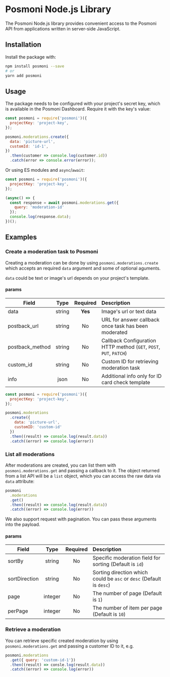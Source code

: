 # Posmoni Node.js Library

The Posmoni Node.js library provides convenient access to the Posmoni API from
applications written in server-side JavaScript.

## Installation

Install the package with:

```sh
npm install posmoni --save
# or
yarn add posmoni
```

## Usage

The package needs to be configured with your project's secret key, which is
available in the Posmoni Dashboard. Require it with the key's
value:

<!-- prettier-ignore -->
```js
const posmoni = require('posmoni')({
  projectKey: 'project-key',
});

posmoni.moderations.create({
  data: 'picture-url',
  customId: 'id-1',
})
  .then(customer => console.log(customer.id))
  .catch(error => console.error(error));
```

Or using ES modules and `async`/`await`:

```js
const posmoni = require('posmoni')({
  projectKey: 'project-key',
});

(async() => {
  const response = await posmoni.moderations.get({
    query: 'moderation-id'
  });
  console.log(response.data);
})();
```

## Examples

### Create a moderation task to Posmoni
Creating a moderation can be done by using `posmoni.moderations.create` which accepts an required `data` argument and some of optional aguments.

`data` could be text or image's url depends on your project's template.

#### params

| Field        | Type           | Required  | Description |
| ------------- |:-------------:| :-----:| :-----|
| data | string | **Yes** | Image's url or text data |
| postback_url| string | No | URL for answer callback once task has been moderated |
| postback_method| string | No | Callback Configuration HTTP method (`GET`, `POST`, `PUT`, `PATCH`) |
| custom_id | string | No | Custom ID for retrieving moderation task |
| info | json | No | Additional info only for ID card check template |

```js
const posmoni = require('posmoni')({
  projectKey: 'project-key',
});

posmoni.moderations
  .create({
    data: 'picture-url',
    customID: 'custom-id'
  })
  .then((result) => console.log(result.data))
  .catch((error) => console.log(error))
```

### List all moderations

After moderations are created, you can list them with `posmoni.moderations.get` and passing
a callback to it. The object returned from a list API will be a `list` object, which you
can access the raw data via `data` attribute:

```javascript
posmoni
  .moderations
  .get()
  .then((result) => console.log(result.data))
  .catch((error) => console.log(error))
```

We also support request with pagination. You can pass these arguments into the payload.

#### params

| Field        | Type           | Required  | Description |
| ------------- |:-------------:| :-----:| :-----|
| sortBy | string | No | Specific moderation field for sorting (Default is `id`) |
| sortDirection| string| No | Sorting direction which could be `asc` or `desc` (Default is `desc`) |
| page| integer | No | The number of page (Default is `1`) |
| perPage | integer | No | The number of item per page (Default is `10`) |

### Retrieve a moderation

You can retrieve specific created moderation by using `posmoni.moderations.get` and passing a
customer ID to it, e.g.

```javascript
posmoni.moderations
  .get({ query: 'custom-id-1'})
  .then((result) => consle.log(result.data))
  .catch((error) => console.log(error))
```
